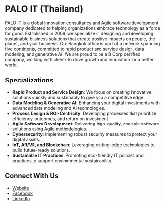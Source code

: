 # PALO IT (Thailand)

PALO IT is a global innovation consultancy and Agile software development company dedicated to helping organizations embrace technology as a force for good. Established in 2009, we specialize in designing and developing sustainable business solutions that create positive impacts on people, the planet, and your business. Our Bangkok office is part of a network spanning five continents, committed to rapid product and service design, data modeling, and generative AI. We are proud to be a B Corp certified company, working with clients to drive growth and innovation for a better world.

## Specializations

- **Rapid Product and Service Design**: We focus on creating innovative solutions quickly and sustainably to give you a competitive edge.
- **Data Modeling & Generative AI**: Enhancing your digital investments with advanced data modeling and AI technologies.
- **Process Design & ROI-Centricity**: Developing processes that prioritize efficiency, outcomes, and return on investment.
- **Agile Software Development**: Delivering high-quality, scalable software solutions using Agile methodologies.
- **Cybersecurity**: Implementing robust security measures to protect your digital assets.
- **IoT, AR/VR, and Blockchain**: Leveraging cutting-edge technologies to build future-ready solutions.
- **Sustainable IT Practices**: Promoting eco-friendly IT policies and practices to support environmental sustainability.

## Connect With Us

- [Website](https://www.palo-it.com/th/)
- [Facebook](https://www.facebook.com/paloitth)
- [LinkedIn](https://www.linkedin.com/company/palo-it)
